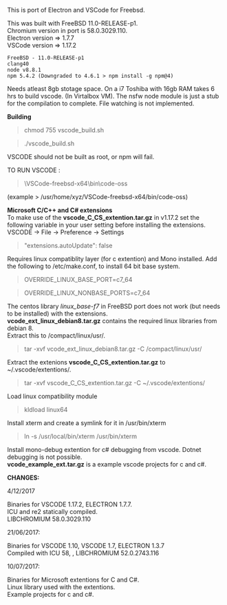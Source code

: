 This is port of Electron and VSCode for Freebsd.

This was built with FreeBSD 11.0-RELEASE-p1.  
    Chromium version in port is 58.0.3029.110.  
    Electron version => 1.7.7  
    VSCode version => 1.17.2  

    FreeBSD - 11.0-RELEASE-p1  
	clang40  
	node v8.8.1
	npm 5.4.2 (Downgraded to 4.6.1 > npm install -g npm@4)

Needs atleast 8gb stotage space. On a i7 Toshiba with 16gb RAM takes 6 hrs to build vscode. (In Virtalbox VM). The nsfw node module is just a stub for the compilation to complete. File watching is not implemented. 

**Building**
>chmod 755 vscode_build.sh

>./vscode_build.sh

VSCODE should not be built as root, or npm will fail.


TO RUN VSCODE :
> \VSCode-freebsd-x64\bin\code-oss 

(example > /usr/home/xyz/VSCode-freebsd-x64/bin/code-oss)


**Microsoft C/C++ and C# extensions**  
To make use of the **vscode_C_CS_extention.tar.gz** in v1.17.2 set the following variable in your user setting before installing the extensions.  
VSCODE -> File -> Preference -> Settings
>"extensions.autoUpdate": false

Requires  linux compatiblity layer (for c extention) and Mono installed. 
Add the following to /etc/make.conf, to install 64 bit base system.
>OVERRIDE_LINUX_BASE_PORT=c7_64

>OVERRIDE_LINUX_NONBASE_PORTS=c7_64

The centos library *linux_base-f7* in FreeBSD port does not work (but needs to be installed) with the extensions.  
**vcode_ext_linux_debian8.tar.gz** contains the required linux libraries from debian 8.    
Extract this to /compact/linux/usr/.  
>tar -xvf vcode_ext_linux_debian8.tar.gz -C /compact/linux/usr/

Extract the extenions **vscode_C_CS_extention.tar.gz** to ~/.vscode/extentions/.   
>tar -xvf vscode_C_CS_extention.tar.gz -C ~/.vscode/extentions/  

Load linux compatibility module
> kldload linux64

Install xterm and create a symlink for it in /usr/bin/xterm
> ln -s /usr/local/bin/xterm /usr/bin/xterm 

Install mono-debug extention for c# debugging from vscode. Dotnet debugging is not possible.  
**vcode_example_ext.tar.gz** is a example vscode projects for c and c#.

**CHANGES:**

4/12/2017

Binaries for VSCODE 1.17.2, ELECTRON 1.7.7.  
ICU and re2 statically compiled.   
LIBCHROMIUM 58.0.3029.110

21/06/2017:

Binaries for VSCODE 1.10, VSCODE 1.7, ELECTRON 1.3.7  
Compiled with ICU 58, , LIBCHROMIUM 52.0.2743.116

10/07/2017:

Binaries for Microsoft extentions for C and C#.  
Linux library used with the extentions.  
Example projects for c and c#.
